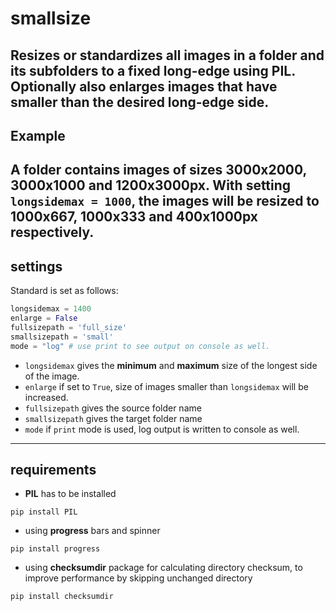# smallsize
Resizes or standardizes all images in a folder and its subfolders to a fixed long-edge using PIL. Optionally also enlarges images that have smaller than the desired long-edge side.
---
## Example
A folder contains images of sizes 3000x2000, 3000x1000 and 1200x3000px. With setting `longsidemax = 1000`, the images will be resized to 1000x667, 1000x333 and 400x1000px respectively.
---
## settings
Standard is set as follows:
```python
longsidemax = 1400
enlarge = False
fullsizepath = 'full_size'
smallsizepath = 'small'
mode = "log" # use print to see output on console as well.
```
* `longsidemax` gives the __minimum__ and __maximum__ size of the longest side of the image.
* `enlarge` if set to `True`, size of images smaller than `longsidemax` will be increased.
* `fullsizepath` gives the source folder name
* `smallsizepath` gives the target folder name
* `mode` if `print` mode is used, log output is written to console as well.
---

## requirements
* __PIL__ has to be installed
```
pip install PIL
```
* using __progress__ bars and spinner
``` 
pip install progress
```
* using __checksumdir__ package for calculating directory checksum, to improve performance by skipping unchanged directory
``` 
pip install checksumdir
```

